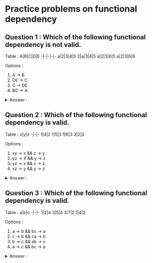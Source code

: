 # Practice problems on functional dependency

## Question 1 : Which of the following functional dependency is not valid.

Table :
A|B|C|D|E
-|-|-|-|-
a|2|3|4|5
2|a|3|4|5
a|2|3|6|5
a|2|3|6|6

Options : 

1. A -> B
2. DE -> C
3. C -> DE
4. BC -> A

<details>
<summary>Answer :</summary>
<pre>
1. A -> B  is valid
2. DE -> C is valid
3. C -> DE is not valid
4. BC -> A is valid
</pre>
</details>

## Question 2 : Which of the following functional dependency is valid.

Table :
x|y|z
-|-|-
1|4|2
1|5|3
1|6|3
3|2|2

Options : 

1. xy -> x && z -> y
2. yz -> X && y -> z
3. yz -> x && x -> z
4. xz -> y && y -> z

<details><summary>Answer :</summary>
<pre>
1. xy -> x && z -> y is not valid
2. yz -> X && y -> z is valid
3. yz -> x && x -> z is not valid
4. xz -> y && y -> z is not valid
</pre>
</details>


## Question 3 : Which of the following functional dependency is valid.

Table :
a|b|c
-|-|-
1|2|4
3|5|4
3|7|2
1|4|2

Options : 

1. a -> b && bc -> a
2. c -> b && ca -> b
3. b -> c && ab -> c
4. a -> c && bc -> a

<details><summary>Answer :</summary>
<pre>
1. a -> b && bc -> a is not valid
2. c -> b && ca -> b is not valid
3. b -> c && ab -> c is valid
4. a -> c && bc -> a is not valid
</pre>
</details>